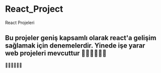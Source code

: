 # React_Project
React Projeleri

Bu projeler geniş kapsamlı olarak react'a gelişim sağlamak için denemelerdir.
Yinede işe yarar web projeleri mevcuttur
🚀🚀🚀🚀🚀🚀
--------------
🚀🚀🚀🚀🚀🚀
